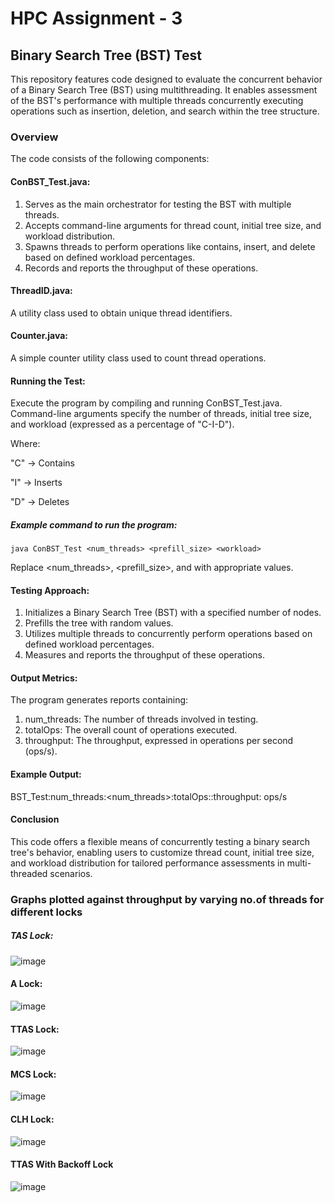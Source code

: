 # HPC Assignment - 3

## Binary Search Tree (BST) Test

This repository features code designed to evaluate the concurrent behavior of a Binary Search Tree (BST) using multithreading. It enables assessment of the BST's performance with multiple 
threads concurrently executing operations such as insertion, deletion, and search within the tree structure.

### Overview

The code consists of the following components:

#### ConBST_Test.java:

 1. Serves as the main orchestrator for testing the BST with multiple threads.
 2. Accepts command-line arguments for thread count, initial tree size, and workload distribution.
 3. Spawns threads to perform operations like contains, insert, and delete based on defined workload percentages.
 4. Records and reports the throughput of these operations.

#### ThreadID.java: 

A utility class used to obtain unique thread identifiers.
 
#### Counter.java:

A simple counter utility class used to count thread operations.
 
#### Running the Test:

Execute the program by compiling and running ConBST_Test.java. Command-line arguments specify the number of threads, initial tree size, and workload (expressed as a percentage of "C-I-D"). 
 
Where:
 
 "C" -> Contains
 
 "I" -> Inserts
 
 "D" -> Deletes
 
##### Example command to run the program:

~~~
java ConBST_Test <num_threads> <prefill_size> <workload>
~~~

 Replace <num_threads>, <prefill_size>, and <workload> with appropriate values.

#### Testing Approach:

 1. Initializes a Binary Search Tree (BST) with a specified number of nodes.
 2. Prefills the tree with random values.
 3. Utilizes multiple threads to concurrently perform operations based on defined workload percentages.
 4. Measures and reports the throughput of these operations.

#### Output Metrics:

The program generates reports containing:

 1. num_threads: The number of threads involved in testing.
 2. totalOps: The overall count of operations executed.
 3. throughput: The throughput, expressed in operations per second (ops/s).

#### Example Output:

 BST_Test:num_threads:<num_threads>:totalOps:<totalOps>:throughput: ops/s


#### Conclusion

 This code offers a flexible means of concurrently testing a binary search tree's behavior, enabling users to customize thread count, initial tree size, and workload distribution for tailored 
 performance assessments in multi-threaded scenarios.

 ### Graphs plotted against throughput by varying no.of threads for different locks

 ##### TAS Lock:

 ![image](https://github.com/ganeshvarmapotturi/HPC_Assignment-3/assets/69681358/2e2469ac-05a7-4722-8108-41198b0f63d7)

 #### A Lock:

![image](https://github.com/ganeshvarmapotturi/HPC_Assignment-3/assets/69681358/55f11d91-26e7-4de2-a625-d9428774ba76)

 #### TTAS Lock:

![image](https://github.com/ganeshvarmapotturi/HPC_Assignment-3/assets/69681358/bd1444fd-88b1-41ba-974b-c2bf9f92ee94)

 #### MCS Lock:

![image](https://github.com/ganeshvarmapotturi/HPC_Assignment-3/assets/69681358/7995d7e6-73db-414e-b283-52a9718e844b)

 #### CLH Lock:

 ![image](https://github.com/ganeshvarmapotturi/HPC_Assignment-3/assets/69681358/17716569-0aef-45a7-a79a-1b9d52bfd9df)

 #### TTAS With Backoff Lock

![image](https://github.com/ganeshvarmapotturi/HPC_Assignment-3/assets/69681358/4d764a75-2ce8-4bfd-9bb9-4d6c563d23a9)


